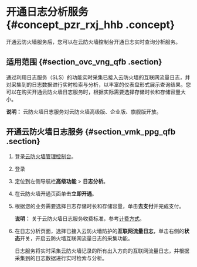 # 开通日志分析服务 {#concept_pzr_rxj_hhb .concept}

开通云防火墙服务后，您可以在云防火墙控制台开通日志实时查询分析服务。

## 适用范围 {#section_ovc_vng_qfb .section}

通过利用日志服务（SLS）的功能实时采集已接入云防火墙的互联网流量日志，并对采集到的日志数据进行实时检索与分析，以丰富的仪表盘形式展示查询结果。您可以在购买开通云防火墙日志服务时，根据实际需要选择存储时长和存储容量大小。

**说明：** 云防火墙日志服务对云防火墙高级版、企业版、旗舰版开放。

## 开通云防火墙日志服务 {#section_vmk_ppg_qfb .section}

1.  登录[云防火墙管理控制台](https://yundun.console.aliyun.com/?p=waf)。
2.  登录
3.  定位到左侧导航栏**高级功能** \> **日志分析**。
4.  在云防火墙开通页面单击**立即开通**。
5.  根据您的业务需要选择日志存储时长和存储容量，单击**去支付**并完成支付。

    **说明：** 关于云防火墙日志服务收费标准，参考[计费方式](../../../../cn.zh-CN/产品定价/计费方式.md#)。

6.  在日志分析页面，选择已接入云防火墙防护的**互联网流量日志**，单击右侧的**状态**开关，开启云防火墙互联网流量日志的采集功能。

    日志服务将实时采集云防火墙记录的所有出入方向的互联网流量日志，并根据采集到的日志数据进行实时检索与分析。


